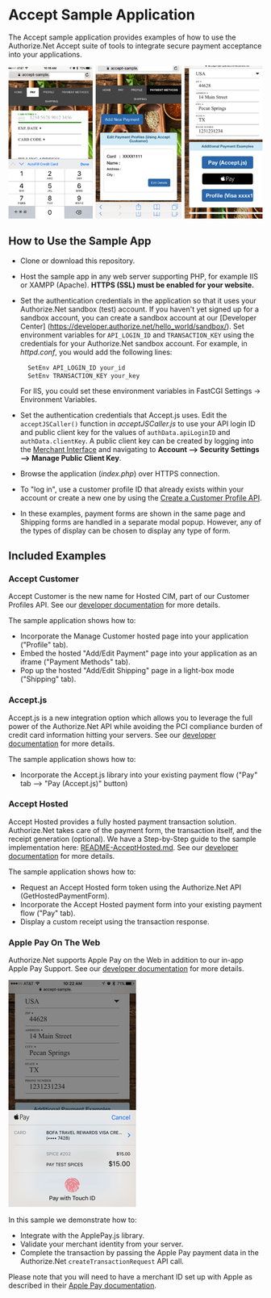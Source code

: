 # Accept Sample Application
The Accept sample application provides examples of how to use the Authorize.Net Accept suite of tools to integrate secure payment acceptance into your applications.

![Accept Screenshots](screenshots/AcceptTrioScreenShots.png "Screenshots showing the Accept hosted forms.")

## How to Use the Sample App

+ Clone or download this repository.

+ Host the sample app in any web server supporting PHP, for example IIS or XAMPP (Apache). __HTTPS (SSL) must be enabled for your website.__

+ Set the authentication credentials in the application so that it uses your Authorize.Net sandbox (test) account. If you haven't yet signed up for a sandbox account, you can create a sandbox account at our [Developer Center] (https://developer.authorize.net/hello_world/sandbox/). Set environment variables for `API_LOGIN_ID` and `TRANSACTION_KEY` using the credentials for your Authorize.Net sandbox account. For example, in _httpd.conf_, you would add the following lines:

        SetEnv API_LOGIN_ID your_id
        SetEnv TRANSACTION_KEY your_key  

  For IIS, you could set these environment variables in FastCGI Settings -> Environment Variables.

+ Set the authentication credentials that Accept.js uses. Edit the `acceptJSCaller()` function in _acceptJSCaller.js_ to use your API login ID and public client key for the values of `authData.apiLoginID` and `authData.clientKey`. A public client key can be created by logging into the [Merchant Interface](https://sandbox.authorize.net/) and navigating to __Account --> Security Settings --> Manage Public Client Key__.

+ Browse the application (_index.php_) over HTTPS connection.

+ To "log in", use a customer profile ID that already exists within your account or create a new one by using the [Create a Customer Profile API](http://developer.authorize.net/api/reference/index.html#customer-profiles-create-customer-profile).

+ In these examples, payment forms are shown in the same page and Shipping forms are handled in a separate modal popup. However, any of the types of display can be chosen to display any type of form.

  
## Included Examples

### Accept Customer
Accept Customer is the new name for Hosted CIM, part of our Customer Profiles API. See our [developer documentation](http://developer.authorize.net/api/reference/features/customer_profiles.html) for more details.
  
The sample application shows how to:  

* Incorporate the Manage Customer hosted page into your application ("Profile" tab).
* Embed the hosted "Add/Edit Payment" page into your application as an iframe ("Payment Methods" tab).  
* Pop up the hosted "Add/Edit Shipping" page in a light-box mode ("Shipping" tab).  
  
  
### Accept.js
Accept.js is a new integration option which allows you to leverage the full power of the Authorize.Net API while avoiding the PCI compliance burden of credit card information hitting your servers. See our [developer documentation](http://developer.authorize.net/api/reference/features/acceptjs.html) for more details.  
  
The sample application shows how to:  
  
* Incorporate the Accept.js library into your existing payment flow ("Pay" tab --> "Pay (Accept.js)" button)  


### Accept Hosted
Accept Hosted provides a fully hosted payment transaction solution. Authorize.Net takes care of the payment form, the transaction itself, and the receipt generation (optional).  We have a Step-by-Step guide to the sample implementation here: [README-AcceptHosted.md](README-AcceptHosted.md). See our [developer documentation](http://developer.authorize.net/api/reference/features/accept_hosted.html) for more details.

The sample application shows how to:  
  
*  Request an Accept Hosted form token using the Authorize.Net API (GetHostedPaymentForm).  
*  Incorporate the Accept Hosted payment form into your existing payment flow ("Pay" tab).  
*  Display a custom receipt using the transaction response.  
  

### Apple Pay On The Web
Authorize.Net supports Apple Pay on the Web in addition to our in-app Apple Pay Support. See our [developer documentation](http://developer.authorize.net/api/reference/features/in-app.html) for more details.   

![Apple Pay Screenshot](screenshots/apple-pay.png "Screenshots showing Apple Pay on the Web.")

In this sample we demonstrate how to:  

* Integrate with the ApplePay.js library.  
* Validate your merchant identity from your server.  
* Complete the transaction by passing the Apple Pay payment data in the Authorize.Net `createTransactionRequest` API call.  

Please note that you will need to have a merchant ID set up with Apple as described in their [Apple Pay documentation](https://developer.apple.com/reference/applepayjs/).


